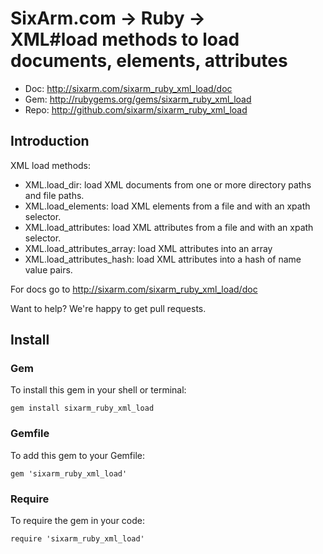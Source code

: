 # SixArm.com → Ruby → <br> XML#load methods to load documents, elements, attributes

* Doc: <http://sixarm.com/sixarm_ruby_xml_load/doc>
* Gem: <http://rubygems.org/gems/sixarm_ruby_xml_load>
* Repo: <http://github.com/sixarm/sixarm_ruby_xml_load>
<!--header-shut-->


## Introduction

XML load methods:

  * XML.load_dir: load XML documents from one or more directory paths and file paths.
  * XML.load_elements: load XML elements from a file and with an xpath selector.
  * XML.load_attributes: load XML attributes from a file and with an xpath selector.
  * XML.load_attributes_array: load XML attributes into an array
  * XML.load_attributes_hash: load XML attributes into a hash of name value pairs.

For docs go to <http://sixarm.com/sixarm_ruby_xml_load/doc>

Want to help? We're happy to get pull requests.


<!--install-open-->

## Install

### Gem

To install this gem in your shell or terminal:

    gem install sixarm_ruby_xml_load

### Gemfile

To add this gem to your Gemfile:

    gem 'sixarm_ruby_xml_load'

### Require

To require the gem in your code:

    require 'sixarm_ruby_xml_load'

<!--install-shut-->
